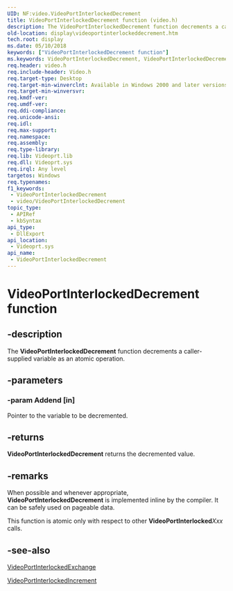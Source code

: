 ```yaml
---
UID: NF:video.VideoPortInterlockedDecrement
title: VideoPortInterlockedDecrement function (video.h)
description: The VideoPortInterlockedDecrement function decrements a caller-supplied variable as an atomic operation.
old-location: display\videoportinterlockeddecrement.htm
tech.root: display
ms.date: 05/10/2018
keywords: ["VideoPortInterlockedDecrement function"]
ms.keywords: VideoPortInterlockedDecrement, VideoPortInterlockedDecrement function [Display Devices], VideoPort_Functions_907ed72b-de68-432d-a9e4-b7c072628f9a.xml, display.videoportinterlockeddecrement, video/VideoPortInterlockedDecrement
req.header: video.h
req.include-header: Video.h
req.target-type: Desktop
req.target-min-winverclnt: Available in Windows 2000 and later versions of the Windows operating systems.
req.target-min-winversvr: 
req.kmdf-ver: 
req.umdf-ver: 
req.ddi-compliance: 
req.unicode-ansi: 
req.idl: 
req.max-support: 
req.namespace: 
req.assembly: 
req.type-library: 
req.lib: Videoprt.lib
req.dll: Videoprt.sys
req.irql: Any level
targetos: Windows
req.typenames: 
f1_keywords:
 - VideoPortInterlockedDecrement
 - video/VideoPortInterlockedDecrement
topic_type:
 - APIRef
 - kbSyntax
api_type:
 - DllExport
api_location:
 - Videoprt.sys
api_name:
 - VideoPortInterlockedDecrement
---
```


# VideoPortInterlockedDecrement function


## -description

The <b>VideoPortInterlockedDecrement</b> function decrements a caller-supplied variable as an atomic operation.

## -parameters

### -param Addend [in]


Pointer to the variable to be decremented.

## -returns

<b>VideoPortInterlockedDecrement</b> returns the decremented value.

## -remarks

When possible and whenever appropriate, <b>VideoPortInterlockedDecrement</b> is implemented inline by the compiler. It can be safely used on pageable data.

This function is atomic only with respect to other <b>VideoPortInterlocked</b><i>Xxx</i> calls.

## -see-also

<a href="/windows-hardware/drivers/ddi/video/nf-video-videoportinterlockedexchange">VideoPortInterlockedExchange</a>



<a href="/windows-hardware/drivers/ddi/video/nf-video-videoportinterlockedincrement">VideoPortInterlockedIncrement</a>
